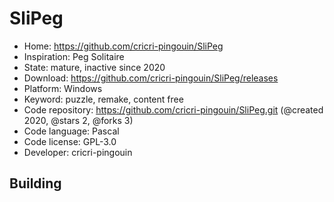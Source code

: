 # SliPeg

- Home: https://github.com/cricri-pingouin/SliPeg
- Inspiration: Peg Solitaire
- State: mature, inactive since 2020
- Download: https://github.com/cricri-pingouin/SliPeg/releases
- Platform: Windows
- Keyword: puzzle, remake, content free
- Code repository: https://github.com/cricri-pingouin/SliPeg.git (@created 2020, @stars 2, @forks 3)
- Code language: Pascal
- Code license: GPL-3.0
- Developer: cricri-pingouin

## Building
